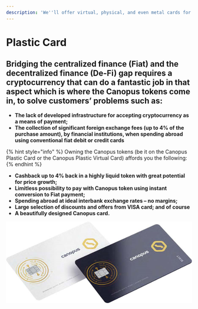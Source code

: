 ```yaml
---
description: 'We''ll offer virtual, physical, and even metal cards for our customers.'
---
```


# Plastic Card

## Bridging the centralized finance \(Fiat\) and the decentralized finance \(De-Fi\) gap requires a cryptocurrency that can do a fantastic job in that aspect which is where the Canopus tokens come in, to solve customers’ problems such as:

* **The lack of developed infrastructure for accepting cryptocurrency as a means of payment;** 
* **The collection of significant foreign exchange fees \(up to 4% of the purchase amount\), by financial institutions, when spending abroad using conventional fiat debit or credit cards**

{% hint style="info" %}
Owning the Canopus tokens \(be it on the Canopus Plastic Card or the Canopus Plastic Virtual Card\) affords you the following:
{% endhint %}

* **Cashback up to 4% back in a highly liquid token with great potential for price growth;** 
* **Limitless possibility to pay with Canopus token using instant conversion to Fiat payment;** 
* **Spending abroad at ideal interbank exchange rates – no margins;** 
* **Large selection of discounts and offers from VISA card; and of course** 
* **A beautifully designed Canopus card.**

![Canopus Plastic Card Design](../.gitbook/assets/image%20%282%29.png)

